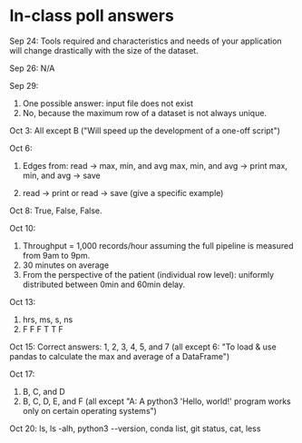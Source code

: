 # In-class poll answers

Sep 24:
Tools required and characteristics and needs of your application will change drastically with the size of the dataset.

Sep 26:
N/A

Sep 29:
1) One possible answer: input file does not exist
2) No, because the maximum row of a dataset is not always unique.

Oct 3:
All except B ("Will speed up the development of a one-off script")

Oct 6:
1) Edges from:
read -> max, min, and avg
max, min, and avg -> print
max, min, and avg -> save

2) read -> print or read -> save (give a specific example)

Oct 8:
True, False, False.

Oct 10:
1) Throughput = 1,000 records/hour assuming the full pipeline is measured from 9am to 9pm.
2) 30 minutes on average
3) From the perspective of the patient (individual row level): uniformly distributed between 0min and 60min delay.

Oct 13:
1) hrs, ms, s, ns
2) F F F T T F

Oct 15:
Correct answers: 1, 2, 3, 4, 5, and 7 (all except 6: "To load & use pandas to calculate the max and average of a DataFrame")

Oct 17:
1) B, C, and D
2) B, C, D, E, and F (all except "A: A python3 'Hello, world!' program works only on certain operating systems")

Oct 20:
ls, ls -alh, python3 --version, conda list, git status, cat, less
